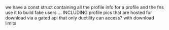 we have a const struct containing all the profile info for a profile and the fns use it to build fake users ... INCLUDING profile pics that are hosted for download via a gated api that only ductility can access? with download limits